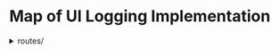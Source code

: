 # Map of UI Logging Implementation

<details><summary>routes/</summary>

* +layout.svelte
  * sets `screen` for all admin pages to `$page.route.id`
  * afterNavigate - logs all navigation events for all pages after the event
  * `setContext('LabeledIconButtonTarget', { getTarget: () => labeledIconButtonTarget.target })` - Currently just does this for the `"Profile-PopupMenu"` `LabeledIconButton` that's only displayed when the screen is narrow enough. This brings up a design question. Buttons could have static targets or dynamic targets. In this case it's static. A callback is used to make the `<LabeledIconButton>` component dynamic in what's targeted since other `<LabeledIconButton>` elements could be defined and their targets could be dependent on what's selected elsewhere on a page. We may want to say all `LabeledIconButton` have a static target that gets passed to them as a property of the svelete component rather than using a callback or define seperate callbacks as a property passed to each one rather than setting to a scopable `LabeledIconButtonTarget` context.
  * NavBar - `<LabeledIcon>` elements - Each determines target from the href value associated with them.
  * profile - button element - on:click inlined call to log with `'Login-PopupMenu'` as a static target.

* <details><summary>assets/</summary>

  * +page.svelte
    * `setContext('ActionPanelTarget', { getTarget: () => actionPanelTarget.target })` - `actionPanelTarget.target` gets reactively defined as whatever's selected in the Assets tree $store.
    * `modalContext` - passed a function to fetch the same target as the `actionPanelTarget.target` for it's UI Logging target.
    * We may want to update how the actionPanelTarget.target is reactively assigned from the Assets tree $store as it's currently using the `uiLog.targetFromTreeStore` function on `'path'` as the property. If multiple items are selected their value is replaced with the litteral string `'multiple'`.
    * This is an instance of `target` pointing to a component or item in a page rather than where the user's focus will be after interactions are processed.

  * <details><summary>[id]/</summary>

    * +page.svelte
      * `modalContext` - Each time the modal's context is set the associated Asset's path is passed as the target to use for UI Logging.
      * This is an instance of `target` pointing to a component or item in a page rather than where the user's focus will be after interactions are processed.

    </details>
  </details>
* <details><summary>auth/</summary>

  * <details><summary>groups/</summary>

    * +page.svelte
      * `setContext('ActionPanelTarget', { getTarget: () => uiLog.targetFromTreeStore($store, 'id') })` - Here whatever `id` is selected in the groups tree $store is the `target` logged for ActionPanel interactions.
      * `modalContext` - On this one it's passed a function to determine target where it will prioritize any `targetDescriptor` currently defined in the $modalContext store else default to the `actionPanelTarget.target`. This is necessary for when nothing is selected in the groups tree $store and the 'Add Group' action is clicked.
      * This is an instance of `target` _sometimes_ pointing to a component or item in a page rather than where the user's focus will be after interactions are processed.

    * <details><summary>[id]/</summary>

      * +page.svelte
        * ???
        * ???

      </details>
    </details>
  * <details><summary>roles/</summary>

    * +page.svelte
      * ???
      * ???

    * <details><summary>[id]/</summary>

      * +page.svelte
        * ???
        * ???

      </details>
    </details>
  * <details><summary>system/</summary>

    * +page.svelte
      * ???
      * ???

    </details>
  * <details><summary>users/</summary>

    * +page.svelte
      * ???
      * ???

    * <details><summary>[id]/</summary>

      * +page.svelte
        * ???
        * ???

      </details>
    </details>

  </details>
* <details><summary>data/</summary>

  * +page.svelte
    * ???
    * ???

  * <details><summary>[id]/</summary>

    * +page.svelte
      * ???
      * ???

    </details>
  </details>
* <details><summary>pages/</summary>

  * +page.svelte
    * ???
    * ???

  * <details><summary>[id]/</summary>

    * +page.svelte
      * ???
      * ???

    </details>
  </details>
* <details><summary>settings/</summary>

  * <details><summary>templates/</summary>

    * +page.svelte
      * ???
      * ???

    </details>
  </details>
* <details><summary>sites/</summary>

  * +page.svelte
    * ???
    * ???

  * <details><summary>[id]/</summary>

    * +page.svelte
      * ???
      * ???

    </details>
  </details>

</details>

